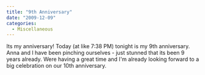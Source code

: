 ```yaml
---
title: "9th Anniversary"
date: "2009-12-09"
categories: 
  - Miscellaneous
---
```


Its my anniversary! Today (at like 7:38 PM) tonight is my 9th anniversary. Anna and I have been pinching ourselves - just stunned that its been 9 years already. Were having a great time and I'm already looking forward to a big celebration on our 10th anniversary.
